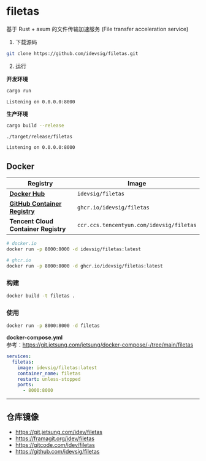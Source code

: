 # filetas

基于 Rust + axum 的文件传输加速服务 (File transfer acceleration service)

1. 下载源码

```bash
git clone https://github.com/idevsig/filetas.git
```

2. 运行

**开发环境**

```bash
cargo run
```

```
Listening on 0.0.0.0:8000
```

**生产环境**

```bash
cargo build --release

./target/release/filetas

```

```
Listening on 0.0.0.0:8000
```

## Docker

| Registry                                                                                          | Image                      
|---------------------------------------------------------------------------------------------------|----------------------------
| [**Docker Hub**](https://hub.docker.com/r/idevsig/filetas/)                                           | `idevsig/filetas`          
| [**GitHub Container Registry**](https://github.com/idevsig/filetas/pkgs/container/filetas)            | `ghcr.io/idevsig/filetas` 
| **Tencent Cloud Container Registry** | `ccr.ccs.tencentyun.com/idevsig/filetas`

```bash
# docker.io
docker run -p 8000:8000 -d idevsig/filetas:latest

# ghcr.io
docker run -p 8000:8000 -d ghcr.io/idevsig/filetas:latest
```

### 构建

```bash
docker build -t filetas .
```

### 使用

```bash
docker run -p 8000:8000 -d filetas
```

**docker-compose.yml**  
参考：https://git.jetsung.com/jetsung/docker-compose/-/tree/main/filetas

```yml
services:
  filetas:
    image: idevsig/filetas:latest
    container_name: filetas
    restart: unless-stopped
    ports:
      - 8000:8000
```

---

## 仓库镜像

- https://git.jetsung.com/idev/filetas
- https://framagit.org/idev/filetas
- https://gitcode.com/idev/filetas
- https://github.com/idevsig/filetas
